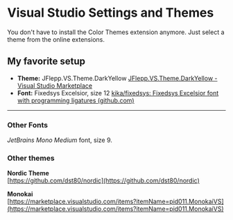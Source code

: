 # Visual Studio Settings and Themes

You don't have to install the Color Themes extension anymore. Just select a theme from the online extensions.

## My favorite setup

- **Theme:** JFlepp.VS.Theme.DarkYellow
  [JFlepp.VS.Theme.DarkYellow - Visual Studio Marketplace](https://marketplace.visualstudio.com/items?itemName=J-Flepp.JFleppVsThemeDarkYellow)
- **Font:** Fixedsys Excelsior, size 12
  [kika/fixedsys: Fixedsys Excelsior font with programming ligatures (github.com)](https://github.com/kika/fixedsys)

---
### Other Fonts

*JetBrains Mono Medium* font, size 9.

### Other themes

**Nordic Theme**  
[https://github.com/dst80/nordic](https://github.com/dst80/nordic)

**Monokai**  
[https://marketplace.visualstudio.com/items?itemName=pid011.MonokaiVS](https://marketplace.visualstudio.com/items?itemName=pid011.MonokaiVS)

